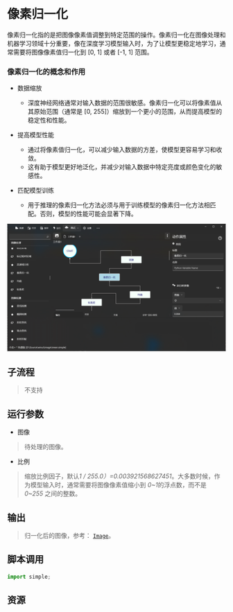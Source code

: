 # 像素归一化

像素归一化指的是把图像像素值调整到特定范围的操作。像素归一化在图像处理和机器学习领域十分重要，像在深度学习模型输入时，为了让模型更稳定地学习，通常需要将图像像素值归一化到 [0, 1] 或者 [-1, 1] 范围。

### 像素归一化的概念和作用

* 数据缩放

    * 深度神经网络通常对输入数据的范围很敏感。像素归一化可以将像素值从其原始范围（通常是 [0, 255]）缩放到一个更小的范围，从而提高模型的稳定性和性能。

* 提高模型性能
    * 通过将像素值归一化，可以减少输入数据的方差，使模型更容易学习和收敛。
    * 这有助于模型更好地泛化，并减少对输入数据中特定亮度或颜色变化的敏感性。

* 匹配模型训练
    * 用于推理的像素归一化方法必须与用于训练模型的像素归一化方法相匹配。否则，模型的性能可能会显著下降。


![ImageNormalize](./images/16.png ':size=90%')

## 子流程
> 不支持


## 运行参数

* 图像
> 待处理的图像。
* 比例
> 缩放比例因子，默认*1 / 255.0）=0.003921568627451*。大多数时候，作为模型输入时，通常需要将图像像素值缩小到 *0~1*的浮点数，而不是 *0~255* 之间的整数。

## 输出

> 归一化后的图像，参考： [`Image`](./types/Image.md)。


## 脚本调用

```python
import simple;

```

## 资源
